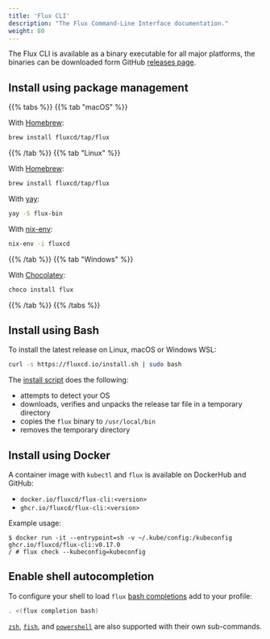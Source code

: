 ```yaml
---
title: 'Flux CLI'
description: "The Flux Command-Line Interface documentation."
weight: 80
---
```


The Flux CLI is available as a binary executable for all major platforms,
the binaries can be downloaded form GitHub
[releases page](https://github.com/fluxcd/flux2/releases).

## Install using package management

{{% tabs %}}
{{% tab "macOS" %}}

With [Homebrew](https://brew.sh):

```sh
brew install fluxcd/tap/flux
```

{{% /tab %}}
{{% tab "Linux" %}}

With [Homebrew](https://brew.sh):

```sh
brew install fluxcd/tap/flux
```

With [yay](https://github.com/Jguer/yay):

```sh
yay -S flux-bin
```

With [nix-env](https://nixos.org/manual/nix/unstable/command-ref/nix-env.html):

```sh
nix-env -i fluxcd
```

{{% /tab %}}
{{% tab "Windows" %}}

With [Chocolatey](https://chocolatey.org/):

```powershell
choco install flux
```

{{% /tab %}}
{{% /tabs %}}

## Install using Bash

To install the latest release on Linux, macOS or Windows WSL:

```bash
curl -s https://fluxcd.io/install.sh | sudo bash
```

The [install script](https://raw.githubusercontent.com/fluxcd/flux2/main/install/flux.sh) does the following:
* attempts to detect your OS
* downloads, verifies and unpacks the release tar file in a temporary directory
* copies the `flux` binary to `/usr/local/bin`
* removes the temporary directory

## Install using Docker

A container image with `kubectl` and `flux` is available on DockerHub and GitHub:

* `docker.io/fluxcd/flux-cli:<version>`
* `ghcr.io/fluxcd/flux-cli:<version>`

Example usage:

```console
$ docker run -it --entrypoint=sh -v ~/.kube/config:/kubeconfig ghcr.io/fluxcd/flux-cli:v0.17.0 
/ # flux check --kubeconfig=kubeconfig
```

## Enable shell autocompletion

To configure your shell to load `flux` [bash completions](flux_completion_bash.md) add to your profile:

```sh
. <(flux completion bash)
```

[`zsh`](flux_completion_zsh.md), [`fish`](flux_completion_fish.md),
and [`powershell`](flux_completion_powershell.md)
are also supported with their own sub-commands.
